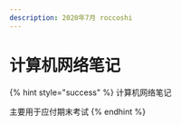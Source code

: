 ```yaml
---
description: 2020年7月 roccoshi
---
```


# 计算机网络笔记

{% hint style="success" %}
计算机网络笔记

主要用于应付期末考试
{% endhint %}

